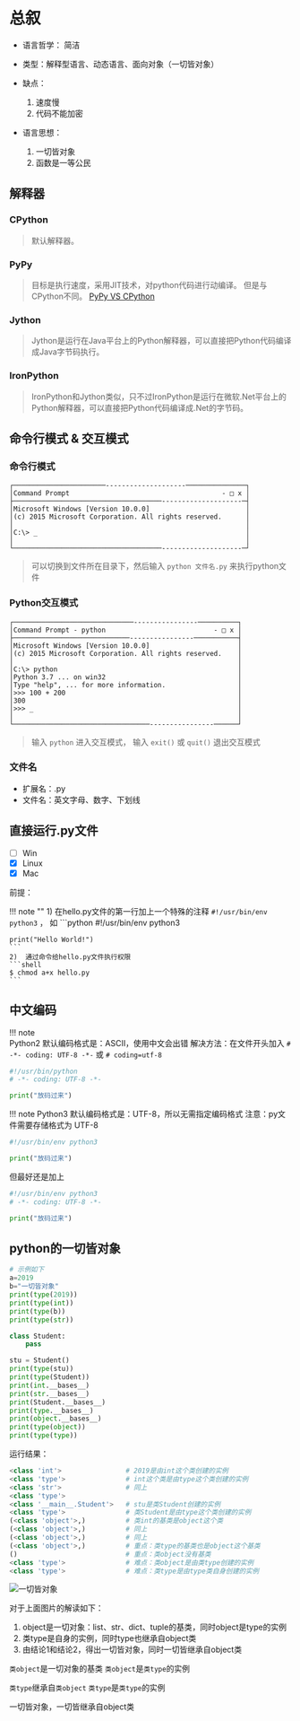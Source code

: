 # 总叙

- 语言哲学： 简洁
- 类型：解释型语言、动态语言、面向对象（一切皆对象）
- 缺点：
    1. 速度慢
    2. 代码不能加密

- 语言思想：
    1. 一切皆对象
    2. 函数是一等公民

## 解释器
### CPython
> 默认解释器。

### PyPy
> 目标是执行速度，采用JIT技术，对python代码进行动编译。
> 但是与CPython不同。 [PyPy VS CPython](http://pypy.readthedocs.org/en/latest/cpython_differences.html)

### Jython
> Jython是运行在Java平台上的Python解释器，可以直接把Python代码编译成Java字节码执行。

### IronPython
> IronPython和Jython类似，只不过IronPython是运行在微软.Net平台上的Python解释器，可以直接把Python代码编译成.Net的字节码。

## 命令行模式 & 交互模式
### 命令行模式

```shell
┌───────────────────────--------------------───────────────┐
│Command Prompt                                      - □ x │
├─────────────────────────────────────--------------------─┤
│Microsoft Windows [Version 10.0.0]                        │
│(c) 2015 Microsoft Corporation. All rights reserved.      │
│                                                          │
│C:\> _                                                    │
│                                                          │
└─────────────────────────────────────--------------------─┘
```


> 可以切换到文件所在目录下，然后输入 `python 文件名.py` 来执行python文件


### Python交互模式

```shell
┌──────────────────────────────----------------──────────┐
│Command Prompt - python                           - □ x │
├─────────────────────────────----------------───────────┤
│Microsoft Windows [Version 10.0.0]                      │
│(c) 2015 Microsoft Corporation. All rights reserved.    │
│                                                        │
│C:\> python                                             │
│Python 3.7 ... on win32                                 │
│Type "help", ... for more information.                  │
│>>> 100 + 200                                           │
│300                                                     │
│>>> _                                                   │
│                                                        │
└──────────────────────────────────----------------──────┘
```


> 输入 `python` 进入交互模式， 输入 `exit()` 或 `quit()` 退出交互模式

### 文件名
- 扩展名：.py
- 文件名：英文字母、数字、下划线

## 直接运行.py文件
- [ ] Win
- [x] Linux
- [x] Mac

前提：

!!! note ""
    1)  在hello.py文件的第一行加上一个特殊的注释 `#!/usr/bin/env python3` ， 如
    ```python
    #!/usr/bin/env python3
   
    print("Hello World!")
    ```
    2)  通过命令给hello.py文件执行权限
    ```shell
    $ chmod a+x hello.py
    ```

## 中文编码
!!! note    
    Python2 默认编码格式是：ASCII，使用中文会出错
    解决方法：在文件开头加入 `# -*- coding: UTF-8 -*-` 或 `# coding=utf-8`

```python
#!/usr/bin/python
# -*- coding: UTF-8 -*-

print("放码过来")
```

!!! note
    Python3 默认编码格式是：UTF-8，所以无需指定编码格式
    注意：py文件需要存储格式为 UTF-8

```python
#!/usr/bin/env python3

print("放码过来")
```

但最好还是加上

```python
#!/usr/bin/env python3
# -*- coding: UTF-8 -*-

print("放码过来")
```

## python的一切皆对象

```python
# 示例如下
a=2019
b="一切皆对象"
print(type(2019))
print(type(int))
print(type(b))
print(type(str))

class Student:
    pass

stu = Student()
print(type(stu))
print(type(Student))
print(int.__bases__)
print(str.__bases__)
print(Student.__bases__)
print(type.__bases__)
print(object.__bases__)
print(type(object))
print(type(type))
```
运行结果：
```python
<class 'int'>				 # 2019是由int这个类创建的实例
<class 'type'>				 # int这个类是由type这个类创建的实例
<class 'str'>				 # 同上
<class 'type'>
<class '__main__.Student'>   # stu是类Student创建的实例
<class 'type'>				 # 类Student是由type这个类创建的实例
(<class 'object'>,)			 # 类int的基类是object这个类
(<class 'object'>,)			 # 同上
(<class 'object'>,)			 # 同上
(<class 'object'>,)			 # 重点：类type的基类也是object这个基类
()							 # 重点：类object没有基类
<class 'type'>				 # 难点：类object是由类type创建的实例
<class 'type'>				 # 难点：类type是由type类自身创建的实例
```

![一切皆对象](https://xcdn.loli.top/gh/TCP404/Picgo/blog/illustration-pic/Py/1-1-一切皆对象.png)


对于上面图片的解读如下：

1. object是一切对象：list、str、dict、tuple的基类，同时object是type的实例
2. 类type是自身的实例，同时type也继承自object类
3. 由结论1和结论2，得出一切皆对象，同时一切皆继承自object类


`类object`是一切对象的基类
`类object`是`类type`的实例

`类type`继承自`类object`
`类type`是`类type`的实例

一切皆对象，一切皆继承自object类
